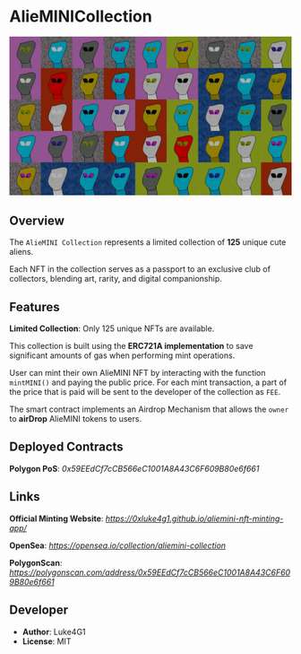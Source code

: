 # AlieMINICollection

![AlieMINI Collage](/img/bg.jpeg)

## Overview

The `AlieMINI Collection` represents a limited collection of **125** unique cute aliens.

Each NFT in the collection serves as a passport to an exclusive club of collectors, blending art, rarity, and digital companionship.

## Features

**Limited Collection**: Only 125 unique NFTs are available.

This collection is built using the **ERC721A implementation** to save significant amounts of gas when performing mint operations.

User can mint their own AlieMINI NFT by interacting with the function `mintMINI()` and paying the public price.
For each mint transaction, a part of the price that is paid will be sent to the developer of the collection as `FEE`.

The smart contract implements an Airdrop Mechanism that allows the `owner` to **airDrop** AlieMINI tokens to users.

## Deployed Contracts

**Polygon PoS**: _0x59EEdCf7cCB566eC1001A8A43C6F609B80e6f661_

## Links

**Official Minting Website**: _https://0xluke4g1.github.io/aliemini-nft-minting-app/_

**OpenSea**: _https://opensea.io/collection/aliemini-collection_

**PolygonScan**: _https://polygonscan.com/address/0x59EEdCf7cCB566eC1001A8A43C6F609B80e6f661_




## Developer

- **Author**: Luke4G1
- **License**: MIT

##
